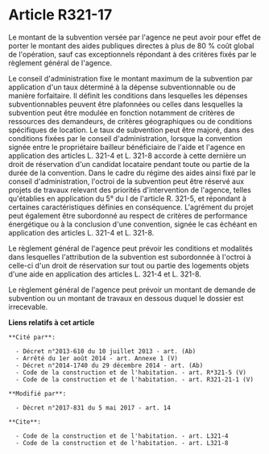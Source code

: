# Article R321-17

Le montant de la subvention versée par l'agence ne peut avoir pour effet de porter le montant des aides publiques directes à
plus de 80 % coût global de l'opération, sauf cas exceptionnels répondant à des critères fixés par le règlement général de
l'agence. 

Le conseil d'administration fixe le montant maximum de la subvention par application d'un taux déterminé à la dépense
subventionnable ou de manière forfaitaire. Il définit les conditions dans lesquelles les dépenses subventionnables peuvent
être plafonnées ou celles dans lesquelles la subvention peut être modulée en fonction notamment de critères de ressources des
demandeurs, de critères géographiques ou de conditions spécifiques de location. Le taux de subvention peut être majoré, dans
des conditions fixées par le conseil d'administration, lorsque la convention signée entre le propriétaire bailleur
bénéficiaire de l'aide et l'agence en application des articles L. 321-4 et L. 321-8 accorde à cette dernière un droit de
réservation d'un candidat locataire pendant toute ou partie de la durée de la convention. Dans le cadre du régime des aides
ainsi fixé par le conseil d'administration, l'octroi de la subvention peut être réservé aux projets de travaux relevant des
priorités d'intervention de l'agence, telles qu'établies en application du 5° du I de l'article R. 321-5, et répondant à
certaines caractéristiques définies en conséquence. L'agrément du projet peut également être subordonné au respect de
critères de performance énergétique ou à la conclusion d'une convention, signée le cas échéant en application des articles L.
321-4 et L. 321-8. 

Le règlement général de l'agence peut prévoir les conditions et modalités dans lesquelles l'attribution de la subvention est
subordonnée à l'octroi à celle-ci d'un droit de réservation sur tout ou partie des logements objets d'une aide en application
des articles L. 321-4 et L. 321-8. 

Le règlement général de l'agence peut prévoir un montant de demande de subvention ou un montant de travaux en dessous duquel
le dossier est irrecevable.

**Liens relatifs à cet article**

	**Cité par**:

	  - Décret n°2013-610 du 10 juillet 2013 - art. (Ab)
	  - Arrêté du 1er août 2014 - art. Annexe 1 (V)
	  - Décret n°2014-1740 du 29 décembre 2014 - art. (Ab)
	  - Code de la construction et de l'habitation. - art. R*321-5 (V)
	  - Code de la construction et de l'habitation. - art. R321-21-1 (V)

	**Modifié par**:

	  - Décret n°2017-831 du 5 mai 2017 - art. 14

	**Cite**:

	  - Code de la construction et de l'habitation. - art. L321-4
	  - Code de la construction et de l'habitation. - art. L321-8
